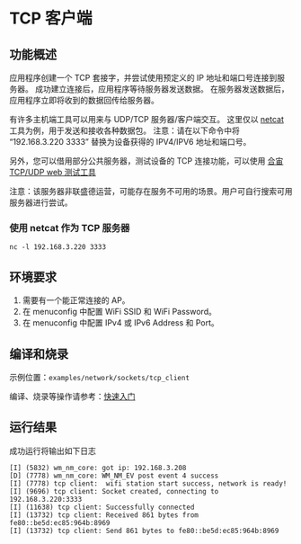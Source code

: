 # TCP 客户端

## 功能概述
应用程序创建一个 TCP 套接字，并尝试使用预定义的 IP 地址和端口号连接到服务器。
成功建立连接后，应用程序等待服务器发送数据。
在服务器发送数据后，应用程序立即将收到的数据回传给服务器。

有许多主机端工具可以用来与 UDP/TCP 服务器/客户端交互。
这里仅以 [netcat](http://netcat.sourceforge.net) 工具为例，用于发送和接收各种数据包。
注意：请在以下命令中将 “192.168.3.220 3333” 替换为设备获得的 IPV4/IPV6 地址和端口号。

另外，您可以借用部分公共服务器，测试设备的 TCP 连接功能，可以使用 [合宙 TCP/UDP web 测试工具](http://netlab.luatos.com)

注意：该服务器非联盛德运营，可能存在服务不可用的场景。用户可自行搜索可用服务器进行尝试。


### 使用 netcat 作为 TCP 服务器
```
nc -l 192.168.3.220 3333
```

## 环境要求

1. 需要有一个能正常连接的 AP。
2. 在 menuconfig 中配置 WiFi SSID 和 WiFi Password。
3. 在 menuconfig 中配置 IPv4 或 IPv6 Address 和 Port。

## 编译和烧录

示例位置：`examples/network/sockets/tcp_client`

编译、烧录等操作请参考：[快速入门](https://doc.winnermicro.net/w800/zh_CN/2.2-beta.2/get_started/index.html)

## 运行结果

成功运行将输出如下日志

```
[I] (5832) wm_nm_core: got ip: 192.168.3.208
[D] (7778) wm_nm_core: WM_NM_EV post event 4 success
[I] (7778) tcp client:  wifi station start success, network is ready!
[I] (9696) tcp client: Socket created, connecting to 192.168.3.220:3333
[I] (11638) tcp client: Successfully connected
[I] (13732) tcp client: Received 861 bytes from fe80::be5d:ec85:964b:8969
[I] (13732) tcp client: Send 861 bytes to fe80::be5d:ec85:964b:8969

```
